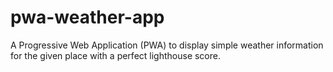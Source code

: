 # pwa-weather-app
A Progressive Web Application (PWA) to display simple weather information for the given place with a perfect lighthouse score.
